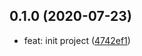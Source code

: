 ## 0.1.0 (2020-07-23)

* feat: init project ([4742ef1](https://github.com/Scrum/awesome-lint-action/commit/4742ef1))



